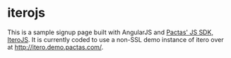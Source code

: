 iterojs
=======

This is a sample signup page built with AngularJS and [Pactas' JS SDK, IteroJS](http://developer.pactas.com/Docs/IteroJS). It is currently 
coded to use a non-SSL demo instance of itero over at http://itero.demo.pactas.com/.

